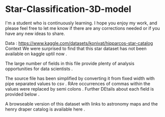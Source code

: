 # Star-Classification-3D-model
I'm a student who is continuously learning. I hope you enjoy my work, and please feel free to let me know if there are any corrections needed or if you have any new ideas to share.

Data : https://www.kaggle.com/datasets/konivat/hipparcos-star-catalog
Context
We were surprised to find that this star dataset has not been available on kaggle uptil now .

The large number of fields in this file provide plenty of analysis opportunities for data scientists .

The source file has been simplified by converting it from fixed width with pipe separated values to csv . RAre occurrences of commas within the values were replaced by semi colons . Further DEtails about each field is provided below .

A browseable version of this dataset with links to astronomy maps and the henry draper catalog is available here .
